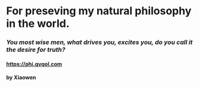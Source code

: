 # For preseving my natural philosophy in the world.
### *You most wise men, what drives you, excites you, do you call it the desire for truth?*
#### <https://phi.qvqol.com>
#### by Xiaowen
